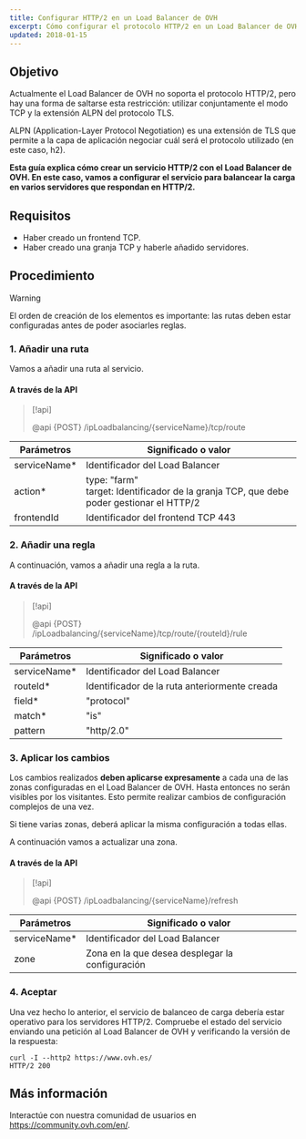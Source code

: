 ```yaml
---
title: Configurar HTTP/2 en un Load Balancer de OVH
excerpt: Cómo configurar el protocolo HTTP/2 en un Load Balancer de OVH
updated: 2018-01-15
---
```


## Objetivo

Actualmente el Load Balancer de OVH no soporta el protocolo HTTP/2, pero hay una forma de saltarse esta restricción: utilizar conjuntamente el modo TCP y la extensión ALPN del protocolo TLS.

ALPN (Application-Layer Protocol Negotiation) es una extensión de TLS que permite a la capa de aplicación negociar cuál será el protocolo utilizado (en este caso, h2).

**Esta guía explica cómo crear un servicio HTTP/2 con el Load Balancer de OVH. En este caso, vamos a configurar el servicio para balancear la carga en varios servidores que respondan en HTTP/2.**

## Requisitos

- Haber creado un frontend TCP.
- Haber creado una granja TCP y haberle añadido servidores.

## Procedimiento

> [!warning]
>
> El orden de creación de los elementos es importante: las rutas deben estar configuradas antes de poder asociarles reglas.
> 

### 1. Añadir una ruta

Vamos a añadir una ruta al servicio.

#### A través de la API

> [!api]
>
> @api {POST} /ipLoadbalancing/{serviceName}/tcp/route
>

|Parámetros|Significado o valor|
|---|---|
|serviceName*|Identificador del Load Balancer|
|action*|type: "farm"<br>target: Identificador de la granja TCP, que debe poder gestionar el HTTP/2|
|frontendId|Identificador del frontend TCP 443|

### 2. Añadir una regla

A continuación, vamos a añadir una regla a la ruta.

#### A través de la API

> [!api]
>
> @api {POST} /ipLoadbalancing/{serviceName}/tcp/route/{routeId}/rule
>

|Parámetros|Significado o valor|
|---|---|
|serviceName*|Identificador del Load Balancer|
|routeId*|Identificador de la ruta anteriormente creada|
|field*|"protocol"|
|match*|"is"|
|pattern|"http/2.0"|

### 3. Aplicar los cambios

Los cambios realizados **deben aplicarse expresamente** a cada una de las zonas configuradas en el Load Balancer de OVH. Hasta entonces no serán visibles por los visitantes. Esto permite realizar cambios de configuración complejos de una vez.

Si tiene varias zonas, deberá aplicar la misma configuración a todas ellas.

A continuación vamos a actualizar una zona.

#### A través de la API

> [!api]
>
> @api {POST} /ipLoadbalancing/{serviceName}/refresh
>

|Parámetros|Significado o valor|
|---|---|
|serviceName*|Identificador del Load Balancer|
|zone|Zona en la que desea desplegar la configuración|

### 4. Aceptar

Una vez hecho lo anterior, el servicio de balanceo de carga debería estar operativo para los servidores HTTP/2. Compruebe el estado del servicio enviando una petición al Load Balancer de OVH y verificando la versión de la respuesta:

```
curl -I --http2 https://www.ovh.es/
HTTP/2 200
```

## Más información

Interactúe con nuestra comunidad de usuarios en <https://community.ovh.com/en/>.